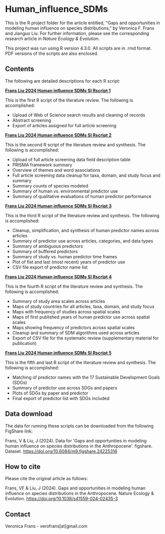 # Human_influence_SDMs
This is the R project folder for the article entitled, "Gaps and opportunities in modeling human influence on species distributions," by Veronica F. Frans and Jianguo Liu. For further information, please see the corresponding research article in *Nature Ecology & Evolution*.

This project was run using R version 4.3.0. All scripts are in .rmd format. PDF versions of the scripts are also enclosed. 

## Contents

The following are detailed descriptions for each R script:

<ins>**Frans Liu 2024 Human influence SDMs SI Rscript 1**<ins>

This is the first R script of the literature review.
The following is accomplished:
  * Upload of Web of Science search results and cleaning of records
  * Abstract screening
  * Export of articles assigned for full article screening

<ins>**Frans Liu 2024 Human influence SDMs SI Rscript 2**<ins>

This is the second R script of the literature review and synthesis.
The following is accomplished:
  * Upload of full article screening data field description table
  * PRISMA framework summary
  * Overview of themes and word associations
  * Full article screening data cleanup for taxa, domain, and study focus and summary
  * Summary counts of species modeled
  * Summary of human vs. environmental predictor use
  * Summary of qualitative evaluations of human predictor performance

<ins>**Frans Liu 2024 Human influence SDMs SI Rscript 3**<ins>

This is the third R script of the literature review and synthesis.
The following is accomplished:
  * Cleanup, simplification, and synthesis of human predictor names across articles
  * Summary of predictor use across articles, categories, and data types
  * Summary of ambiguous predictors
  * Summary of buffered predictors
  * Summary of study vs. human predictor time frames
  * Plot of fist and last (most recent) years of predictor use
 * CSV file export of predictor name list

<ins>**Frans Liu 2024 Human influence SDMs SI Rscript 4**<ins>

This is the fourth R script of the literature review and synthesis.
The following is accomplished:
  * Summary of study area scales across articles
  * Maps of study countries for all articles, taxa, domain, and study focus
  * Maps with frequency of studies across spatial scales
  * Maps of first published years of human predictor use across spatial scales
  * Maps showing frequency of predictors across spatial scales
  * Cleanup and summary of SDM algorithms used across articles
  * Export of CSV file for the systematic review (supplementary material for publication)

<ins>**Frans Liu 2024 Human influence SDMs SI Rscript 5**<ins>

This is the fifth and last R script of the literature review and synthesis.
The following is accomplished:
  * Matching of predictor names with the 17 Sustainable Development Goals (SDGs)
  * Summary of predictor use across SDGs and papers
  * Plots of SDGs by paper and predictor
  * Final export of predictor list with SDGs included
## Data download

The data for running these scripts can be downloaded from the following FigShare link:

Frans, V & Liu, J (2024). Data for 'Gaps and opportunities in modeling human influence on species distributions in the Anthropocene'. figshare. Dataset. https://doi.org/10.6084/m9.figshare.24225316

## How to cite

Please cite the original article as follows:

Frans, VF & Liu, J (2024). Gaps and opportunities in modeling human influence on species distributions in the Anthropocene. Nature Ecology & Evolution. https://doi.org/10.1038/s41559-024-02435-3

## Contact

Veronica Frans - verofrans[at]gmail.com
